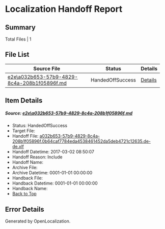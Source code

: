 # <a name='report-top'></a> Localization Handoff Report

## Summary
 Total Files | 1

## File List
 Source File | Status | Details 
 ----------- | ------ | ------- 
 [e2e\a032b653-57b9-4829-8c4a-208b1f05896f.md](https://github.com/OpenLocalizationTestOrg/ol-test4/blob/d56043da871c614dfd0e1a6916e1cab8675596f4/e2e/a032b653-57b9-4829-8c4a-208b1f05896f.md) | HandedOffSuccess | [Details](#9fe8f8a0d034ff2d26728629528ab0f04e2e4f301)

## Item Details
##### <a name='9fe8f8a0d034ff2d26728629528ab0f04e2e4f301'></a> Source: [e2e\a032b653-57b9-4829-8c4a-208b1f05896f.md](https://github.com/OpenLocalizationTestOrg/ol-test4/blob/d56043da871c614dfd0e1a6916e1cab8675596f4/e2e/a032b653-57b9-4829-8c4a-208b1f05896f.md)
* Status: HandedOffSuccess
* Target File: 
* Handoff File: [a032b653-57b9-4829-8c4a-208b1f05896f.0b64caf7784eda4538461452da5deb4721c12635.de-de.xlf](https://github.com/OpenLocalizationTestOrg/ol-test4-handoff/blob/b22f57294eb531a5e12ebf2dbc02421012c20cc9/ol-handoff/OpenLocalizationTestOrg/ol-test4-dede/xinjiang/ht/a032b653-57b9-4829-8c4a-208b1f05896f.0b64caf7784eda4538461452da5deb4721c12635.de-de.xlf)
* Handoff Datetime: 2017-03-02 08:50:07
* Handoff Reason: Include
* Handoff Name: 
* Archive File: 
* Archive Datetime: 0001-01-01 00:00:00
* Handback File: 
* Handback Datetime: 0001-01-01 00:00:00
* Handback Name: 
* [Back to Top](#report-top)


## Error Details

Generated by OpenLocalization.

